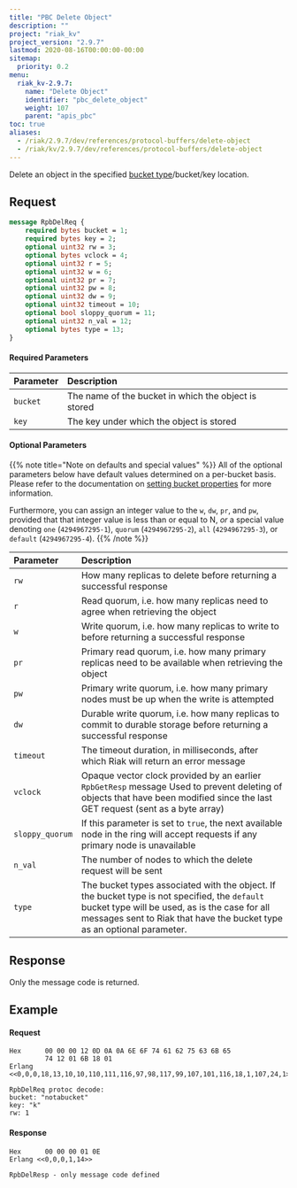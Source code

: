 ```yaml
---
title: "PBC Delete Object"
description: ""
project: "riak_kv"
project_version: "2.9.7"
lastmod: 2020-08-16T00:00:00-00:00
sitemap:
  priority: 0.2
menu:
  riak_kv-2.9.7:
    name: "Delete Object"
    identifier: "pbc_delete_object"
    weight: 107
    parent: "apis_pbc"
toc: true
aliases:
  - /riak/2.9.7/dev/references/protocol-buffers/delete-object
  - /riak/kv/2.9.7/dev/references/protocol-buffers/delete-object
---
```


Delete an object in the specified [bucket type]({{<baseurl>}}riak/kv/2.9.7/using/cluster-operations/bucket-types)/bucket/key location.

## Request

```protobuf
message RpbDelReq {
    required bytes bucket = 1;
    required bytes key = 2;
    optional uint32 rw = 3;
    optional bytes vclock = 4;
    optional uint32 r = 5;
    optional uint32 w = 6;
    optional uint32 pr = 7;
    optional uint32 pw = 8;
    optional uint32 dw = 9;
    optional uint32 timeout = 10;
    optional bool sloppy_quorum = 11;
    optional uint32 n_val = 12;
    optional bytes type = 13;
}
```

#### Required Parameters

Parameter | Description |
:---------|:------------|
`bucket` | The name of the bucket in which the object is stored
`key` | The key under which the object is stored

#### Optional Parameters

{{% note title="Note on defaults and special values" %}}
All of the optional parameters below have default values determined on a
per-bucket basis. Please refer to the documentation on [setting bucket properties](../set-bucket-props) for more information.

Furthermore, you can assign an integer value to the `w`, `dw`, `pr`, and
`pw`, provided that that integer value is less than or equal to N, _or_
a special value denoting `one` (`4294967295-1`), `quorum`
(`4294967295-2`), `all` (`4294967295-3`), or `default` (`4294967295-4`).
{{% /note %}}

Parameter | Description |
:---------|:------------|
`rw` | How many replicas to delete before returning a successful response
`r` | Read quorum, i.e. how many replicas need to agree when retrieving the object
`w` | Write quorum, i.e. how many replicas to write to before returning a successful response
`pr` | Primary read quorum, i.e. how many primary replicas need to be available when retrieving the object
`pw` | Primary write quorum, i.e. how many primary nodes must be up when the write is attempted
`dw` | Durable write quorum, i.e. how many replicas to commit to durable storage before returning a successful response
`timeout` | The timeout duration, in milliseconds, after which Riak will return an error message
`vclock` | Opaque vector clock provided by an earlier `RpbGetResp` message Used to prevent deleting of objects that have been modified since the last GET request (sent as a byte array)
`sloppy_quorum` | If this parameter is set to `true`, the next available node in the ring will accept requests if any primary node is unavailable
`n_val` | The number of nodes to which the delete request will be sent
`type` | The bucket types associated with the object. If the bucket type is not specified, the `default` bucket type will be used, as is the case for all messages sent to Riak that have the bucket type as an optional parameter.

## Response

Only the message code is returned.

## Example

#### Request

```
Hex      00 00 00 12 0D 0A 0A 6E 6F 74 61 62 75 63 6B 65
         74 12 01 6B 18 01
Erlang <<0,0,0,18,13,10,10,110,111,116,97,98,117,99,107,101,116,18,1,107,24,1>>

RpbDelReq protoc decode:
bucket: "notabucket"
key: "k"
rw: 1

```

#### Response

```
Hex      00 00 00 01 0E
Erlang <<0,0,0,1,14>>

RpbDelResp - only message code defined
```


